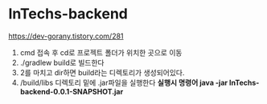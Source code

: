 # InTechs-backend

https://dev-gorany.tistory.com/281

1. cmd 접속 후 cd로 프로젝트 폴더가 위치한 곳으로 이동
2. ./gradlew build로 빌드한다
3. 2를 마치고 dir하면 build라는 디렉토리가 생성되어있다.
4. /build/libs 디렉토리 밑에 .jar파일을 실행한다
   __실행시 명령어 java -jar  InTechs-backend-0.0.1-SNAPSHOT.jar__
